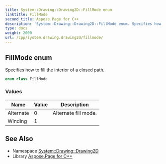 ```yaml
---
title: System::Drawing::Drawing2D::FillMode enum
linktitle: FillMode
second_title: Aspose.Page for C++
description: 'System::Drawing::Drawing2D::FillMode enum. Specifies how to fill the interior of a closed path in C++.'
type: docs
weight: 2000
url: /cpp/system.drawing.drawing2d/fillmode/
---
```

## FillMode enum


Specifies how to fill the interior of a closed path.

```cpp
enum class FillMode
```

### Values

| Name | Value | Description |
| --- | --- | --- |
| Alternate | 0 | Alternate fill mode. |
| Winding | 1 |  |

## See Also

* Namespace [System::Drawing::Drawing2D](../)
* Library [Aspose.Page for C++](../../)
